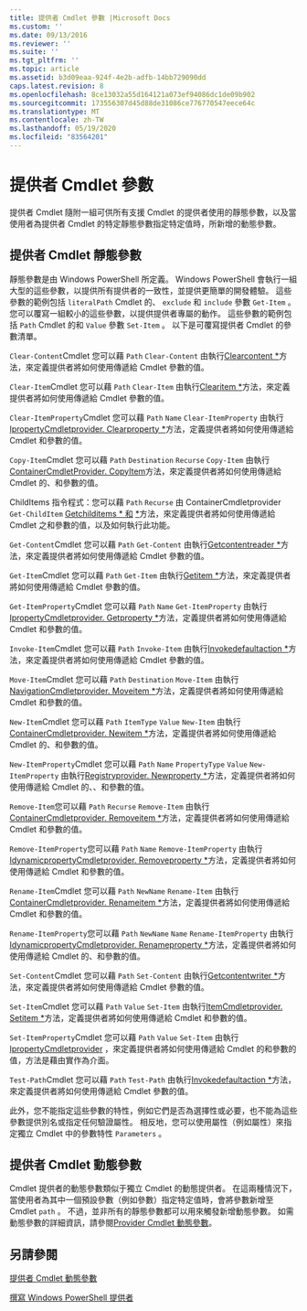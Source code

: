 ```yaml
---
title: 提供者 Cmdlet 參數 |Microsoft Docs
ms.custom: ''
ms.date: 09/13/2016
ms.reviewer: ''
ms.suite: ''
ms.tgt_pltfrm: ''
ms.topic: article
ms.assetid: b3d09eaa-924f-4e2b-adfb-14bb729090dd
caps.latest.revision: 8
ms.openlocfilehash: 8ce13032a55d164121a073ef94086dc1de09b902
ms.sourcegitcommit: 173556307d45d88de31086ce776770547eece64c
ms.translationtype: MT
ms.contentlocale: zh-TW
ms.lasthandoff: 05/19/2020
ms.locfileid: "83564201"
---
```

# <a name="provider-cmdlet-parameters"></a>提供者 Cmdlet 參數

提供者 Cmdlet 隨附一組可供所有支援 Cmdlet 的提供者使用的靜態參數，以及當使用者為提供者 Cmdlet 的特定靜態參數指定特定值時，所新增的動態參數。

## <a name="provider-cmdlet-static-parameters"></a>提供者 Cmdlet 靜態參數

靜態參數是由 Windows PowerShell 所定義。 Windows PowerShell 會執行一組大型的這些參數，以提供所有提供者的一致性，並提供更簡單的開發體驗。 這些參數的範例包括 `literalPath` Cmdlet 的、 `exclude` 和 `include` 參數 `Get-Item` 。 您可以覆寫一組較小的這些參數，以提供提供者專屬的動作。 這些參數的範例包括 `Path` Cmdlet 的和 `Value` 參數 `Set-Item` 。 以下是可覆寫提供者 Cmdlet 的參數清單。

`Clear-Content`Cmdlet 您可以藉 `Path` `Clear-Content` 由執行[Clearcontent *](/dotnet/api/System.Management.Automation.Provider.IContentCmdletProvider.ClearContent)方法，來定義提供者將如何使用傳遞給 Cmdlet 參數的值。

`Clear-Item`Cmdlet 您可以藉 `Path` `Clear-Item` 由執行[Clearitem *](/dotnet/api/System.Management.Automation.Provider.ItemCmdletProvider.ClearItem)方法，來定義提供者將如何使用傳遞給 Cmdlet 參數的值。

`Clear-ItemProperty`Cmdlet 您可以藉 `Path` `Name` `Clear-ItemProperty` 由執行[IpropertyCmdletprovider. Clearproperty *](/dotnet/api/System.Management.Automation.Provider.IPropertyCmdletProvider.ClearProperty)方法，定義提供者將如何使用傳遞給 Cmdlet 和參數的值。

`Copy-Item`Cmdlet 您可以藉 `Path` `Destination` `Recurse` `Copy-Item` 由執行[ContainerCmdletProvider. CopyItem](/dotnet/api/System.Management.Automation.Provider.ContainerCmdletProvider.CopyItem)方法，來定義提供者將如何使用傳遞給 Cmdlet 的、和參數的值。

ChildItems 指令程式：您可以藉 `Path` `Recurse` 由 ContainerCmdletprovider `Get-ChildItem` [Getchilditems * 和](/dotnet/api/System.Management.Automation.Provider.ContainerCmdletProvider.GetChildItems) [*](/dotnet/api/System.Management.Automation.Provider.ContainerCmdletProvider.GetChildNames)方法，來定義提供者將如何使用傳遞給 Cmdlet 之和參數的值，以及如何執行此功能。

`Get-Content`Cmdlet 您可以藉 `Path` `Get-Content` 由執行[Getcontentreader *](/dotnet/api/System.Management.Automation.Provider.IContentCmdletProvider.GetContentReader)方法，來定義提供者將如何使用傳遞給 Cmdlet 參數的值。

`Get-Item`Cmdlet 您可以藉 `Path` `Get-Item` 由執行[Getitem *](/dotnet/api/System.Management.Automation.Provider.ItemCmdletProvider.GetItem)方法，來定義提供者將如何使用傳遞給 Cmdlet 參數的值。

`Get-ItemProperty`Cmdlet 您可以藉 `Path` `Name` `Get-ItemProperty` 由執行[IpropertyCmdletprovider. Getproperty *](/dotnet/api/System.Management.Automation.Provider.IPropertyCmdletProvider.GetProperty)方法，定義提供者將如何使用傳遞給 Cmdlet 和參數的值。

`Invoke-Item`Cmdlet 您可以藉 `Path` `Invoke-Item` 由執行[Invokedefaultaction *](/dotnet/api/System.Management.Automation.Provider.ItemCmdletProvider.InvokeDefaultAction)方法，來定義提供者將如何使用傳遞給 Cmdlet 參數的值。

`Move-Item`Cmdlet 您可以藉 `Path` `Destination` `Move-Item` 由執行[NavigationCmdletprovider. Moveitem *](/dotnet/api/System.Management.Automation.Provider.NavigationCmdletProvider.MoveItem)方法，定義提供者將如何使用傳遞給 Cmdlet 和參數的值。

`New-Item`Cmdlet 您可以藉 `Path` `ItemType` `Value` `New-Item` 由執行[ContainerCmdletprovider. Newitem *](/dotnet/api/System.Management.Automation.Provider.ContainerCmdletProvider.NewItem)方法，定義提供者將如何使用傳遞給 Cmdlet 的、和參數的值。

`New-ItemProperty`Cmdlet 您可以藉 `Path` `Name` `PropertyType` `Value` `New-ItemProperty` 由執行[Registryprovider. Newproperty *](/dotnet/api/Microsoft.PowerShell.Commands.RegistryProvider.NewProperty)方法，定義提供者將如何使用傳遞給 Cmdlet 的、、和參數的值。

`Remove-Item`您可以藉 `Path` `Recurse` `Remove-Item` 由執行[ContainerCmdletprovider. Removeitem *](/dotnet/api/System.Management.Automation.Provider.ContainerCmdletProvider.RemoveItem)方法，定義提供者將如何使用傳遞給 Cmdlet 和參數的值。

`Remove-ItemProperty`您可以藉 `Path` `Name` `Remove-ItemProperty` 由執行[IdynamicpropertyCmdletprovider. Removeproperty *](/dotnet/api/System.Management.Automation.Provider.IDynamicPropertyCmdletProvider.RemoveProperty)方法，定義提供者將如何使用傳遞給 Cmdlet 和參數的值。

`Rename-Item`Cmdlet 您可以藉 `Path` `NewName` `Rename-Item` 由執行[ContainerCmdletprovider. Renameitem *](/dotnet/api/System.Management.Automation.Provider.ContainerCmdletProvider.RenameItem)方法，定義提供者將如何使用傳遞給 Cmdlet 和參數的值。

`Rename-ItemProperty`您可以藉 `Path` `NewName` `Name` `Rename-ItemProperty` 由執行[IdynamicpropertyCmdletprovider. Renameproperty *](/dotnet/api/System.Management.Automation.Provider.IDynamicPropertyCmdletProvider.RenameProperty)方法，定義提供者將如何使用傳遞給 Cmdlet 的、和參數的值。

`Set-Content`Cmdlet 您可以藉 `Path` `Set-Content` 由執行[Getcontentwriter *](/dotnet/api/System.Management.Automation.Provider.IContentCmdletProvider.GetContentWriter)方法，來定義提供者將如何使用傳遞給 Cmdlet 參數的值。

`Set-Item`Cmdlet 您可以藉 `Path` `Value` `Set-Item` 由執行[ItemCmdletprovider. Setitem *](/dotnet/api/System.Management.Automation.Provider.ItemCmdletProvider.SetItem)方法，定義提供者將如何使用傳遞給 Cmdlet 和參數的值。

`Set-ItemProperty`Cmdlet 您可以藉 `Path` `Value` `Set-Item` 由執行[IpropertyCmdletprovider](/dotnet/api/System.Management.Automation.Provider.IPropertyCmdletProvider.SetProperty) ，來定義提供者將如何使用傳遞給 Cmdlet 的和參數的值，方法是藉由實作為介面。

`Test-Path`Cmdlet 您可以藉 `Path` `Test-Path` 由執行[Invokedefaultaction *](/dotnet/api/System.Management.Automation.Provider.ItemCmdletProvider.InvokeDefaultAction)方法，來定義提供者將如何使用傳遞給 Cmdlet 參數的值。

此外，您不能指定這些參數的特性，例如它們是否為選擇性或必要，也不能為這些參數提供別名或指定任何驗證屬性。 相反地，您可以使用屬性（例如屬性）來指定獨立 Cmdlet 中的參數特性 `Parameters` 。

## <a name="provider-cmdlet-dynamic-parameters"></a>提供者 Cmdlet 動態參數

Cmdlet 提供者的動態參數類似于獨立 Cmdlet 的動態提供者。 在這兩種情況下，當使用者為其中一個預設參數（例如參數）指定特定值時，會將參數新增至 Cmdlet `path` 。 不過，並非所有的靜態參數都可以用來觸發新增動態參數。 如需動態參數的詳細資訊，請參閱[Provider Cmdlet 動態參數](./provider-cmdlet-dynamic-parameters.md)。

## <a name="see-also"></a>另請參閱

[提供者 Cmdlet 動態參數](./provider-cmdlet-dynamic-parameters.md)

[撰寫 Windows PowerShell 提供者](./writing-a-windows-powershell-provider.md)
